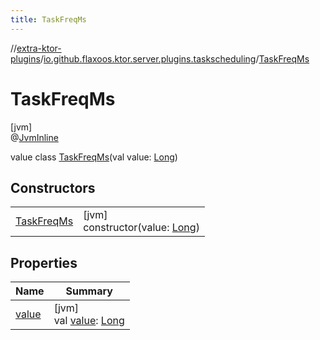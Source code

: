```yaml
---
title: TaskFreqMs
---
```

//[extra-ktor-plugins](../../../index.md)/[io.github.flaxoos.ktor.server.plugins.taskscheduling](../index.md)/[TaskFreqMs](index.md)



# TaskFreqMs



[jvm]\
@[JvmInline](https://kotlinlang.org/api/latest/jvm/stdlib/kotlin.jvm/-jvm-inline/index.md)



value class [TaskFreqMs](index.md)(val value: [Long](https://kotlinlang.org/api/latest/jvm/stdlib/kotlin/-long/index.md))



## Constructors


| | |
|---|---|
| [TaskFreqMs](-task-freq-ms.md) | [jvm]<br>constructor(value: [Long](https://kotlinlang.org/api/latest/jvm/stdlib/kotlin/-long/index.md)) |


## Properties


| Name | Summary |
|---|---|
| [value](value.md) | [jvm]<br>val [value](value.md): [Long](https://kotlinlang.org/api/latest/jvm/stdlib/kotlin/-long/index.md) |

